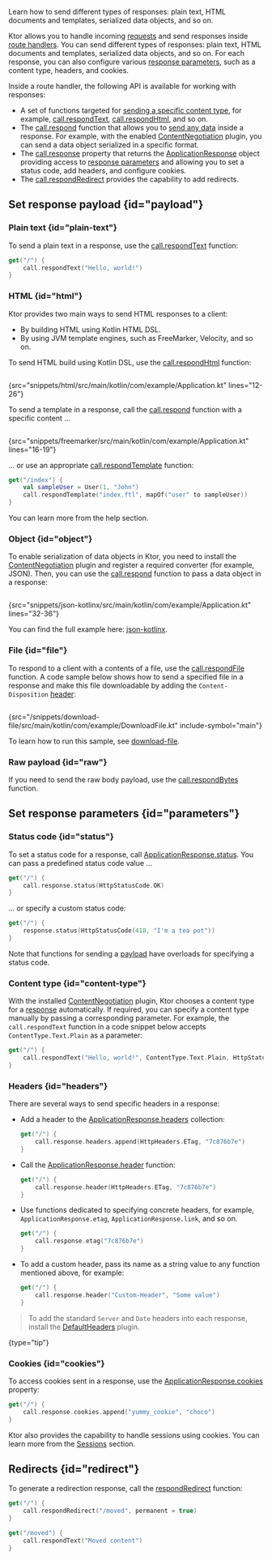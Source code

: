 [//]: # (title: Sending responses)

<excerpt>Learn how to send different types of responses: plain text, HTML documents and templates, serialized data objects, and so on.</excerpt>

Ktor allows you to handle incoming [requests](requests.md) and send responses inside [route handlers](Routing_in_Ktor.md#define_route). You can send different types of responses: plain text, HTML documents and templates, serialized data objects, and so on. For each response, you can also configure various [response parameters](#parameters), such as a content type, headers, and cookies.

Inside a route handler, the following API is available for working with responses:
* A set of functions targeted for [sending a specific content type](#payload), for example, [call.respondText](https://api.ktor.io/ktor-server/ktor-server-core/io.ktor.server.response/respond-text.html), [call.respondHtml](https://api.ktor.io/ktor-server/ktor-server-plugins/ktor-server-html-builder/io.ktor.server.html/respond-html.html), and so on. 
* The [call.respond](https://api.ktor.io/ktor-server/ktor-server-core/io.ktor.server.response/respond.html) function that allows you to [send any data](#payload) inside a response. For example, with the enabled [ContentNegotiation](serialization.md) plugin, you can send a data object serialized in a specific format.
* The [call.response](https://api.ktor.io/ktor-server/ktor-server-core/io.ktor.server.application/-application-call/response.html) property that returns the [ApplicationResponse](https://api.ktor.io/ktor-server/ktor-server-core/io.ktor.server.response/-application-response/index.html) object providing access to [response parameters](#parameters) and allowing you to set a status code, add headers, and configure cookies.
* The [call.respondRedirect](https://api.ktor.io/ktor-server/ktor-server-core/io.ktor.server.response/respond-redirect.html) provides the capability to add redirects.


## Set response payload {id="payload"}
### Plain text {id="plain-text"}
To send a plain text in a response, use the [call.respondText](https://api.ktor.io/ktor-server/ktor-server-core/io.ktor.server.response/respond-text.html) function:
```kotlin
get("/") {
    call.respondText("Hello, world!")
}
```

### HTML {id="html"}
Ktor provides two main ways to send HTML responses to a client:
* By building HTML using Kotlin HTML DSL.
* By using JVM template engines, such as FreeMarker, Velocity, and so on.

To send HTML build using Kotlin DSL, use the [call.respondHtml](https://api.ktor.io/ktor-server/ktor-server-plugins/ktor-server-html-builder/io.ktor.server.html/respond-html.html) function:
```kotlin
```
{src="snippets/html/src/main/kotlin/com/example/Application.kt" lines="12-26"}

To send a template in a response, call the [call.respond](https://api.ktor.io/ktor-server/ktor-server-core/io.ktor.server.response/respond.html) function with a specific content ...
```kotlin
```
{src="snippets/freemarker/src/main/kotlin/com/example/Application.kt" lines="16-19"}

... or use an appropriate [call.respondTemplate](https://api.ktor.io/ktor-server/ktor-server-plugins/ktor-server-freemarker/io.ktor.server.freemarker/respond-template.html) function: 
```kotlin
get("/index") {
    val sampleUser = User(1, "John")
    call.respondTemplate("index.ftl", mapOf("user" to sampleUser))
}
```
You can learn more from the [](Working_with_views.md) help section.


### Object {id="object"}
To enable serialization of data objects in Ktor, you need to install the [ContentNegotiation](serialization.md) plugin and register a required converter (for example, JSON). Then, you can use the [call.respond](https://api.ktor.io/ktor-server/ktor-server-core/io.ktor.server.response/respond.html) function to pass a data object in a response:

```kotlin
```
{src="snippets/json-kotlinx/src/main/kotlin/com/example/Application.kt" lines="32-36"}

You can find the full example here: [json-kotlinx](https://github.com/ktorio/ktor-documentation/tree/main/codeSnippets/snippets/json-kotlinx).


### File {id="file"}
To respond to a client with a contents of a file, use the [call.respondFile](https://api.ktor.io/ktor-server/ktor-server-core/io.ktor.server.response/respond-file.html) function. A code sample below shows how to send a specified file in a response and make this file downloadable by adding the `Content-Disposition` [header](#headers):
```kotlin
```
{src="/snippets/download-file/src/main/kotlin/com/example/DownloadFile.kt" include-symbol="main"}

To learn how to run this sample, see [download-file](https://github.com/ktorio/ktor-documentation/tree/main/codeSnippets/snippets/download-file).


### Raw payload {id="raw"}
If you need to send the raw body payload, use the [call.respondBytes](https://api.ktor.io/ktor-server/ktor-server-core/io.ktor.server.response/respond-bytes.html) function.


## Set response parameters {id="parameters"}
### Status code {id="status"}
To set a status code for a response, call [ApplicationResponse.status](https://api.ktor.io/ktor-server/ktor-server-core/io.ktor.server.response/-application-response/status.html). You can pass a predefined status code value ...
```kotlin
get("/") {
    call.response.status(HttpStatusCode.OK)
}
```
... or specify a custom status code:
```kotlin
get("/") {
    response.status(HttpStatusCode(418, "I'm a tea pot"))
}
```

Note that functions for sending a [payload](#payload) have overloads for specifying a status code.

### Content type {id="content-type"}
With the installed [ContentNegotiation](serialization.md) plugin, Ktor chooses a content type for a [response](#payload) automatically. If required, you can specify a content type manually by passing a corresponding parameter. For example, the `call.respondText` function in a code snippet below accepts `ContentType.Text.Plain` as a parameter:
```kotlin
get("/") {
    call.respondText("Hello, world!", ContentType.Text.Plain, HttpStatusCode.OK)
}
```

### Headers {id="headers"}
There are several ways to send specific headers in a response:
* Add a header to the [ApplicationResponse.headers](https://api.ktor.io/ktor-server/ktor-server-core/io.ktor.server.response/-application-response/headers.html) collection:
   ```kotlin
   get("/") {
       call.response.headers.append(HttpHeaders.ETag, "7c876b7e")
   }
   ```
  
* Call the [ApplicationResponse.header](https://api.ktor.io/ktor-server/ktor-server-core/io.ktor.server.response/header.html) function:
   ```kotlin
   get("/") {
       call.response.header(HttpHeaders.ETag, "7c876b7e")
   }
   ```
  
* Use functions dedicated to specifying concrete headers, for example, `ApplicationResponse.etag`, `ApplicationResponse.link`, and so on.
   ```kotlin
   get("/") {
       call.response.etag("7c876b7e")
   }
   ```
  
* To add a custom header, pass its name as a string value to any function mentioned above, for example:
   ```kotlin
   get("/") {
       call.response.header("Custom-Header", "Some value")
   }
   ```

> To add the standard `Server` and `Date` headers into each response, install the [DefaultHeaders](default_headers.md) plugin.
>
{type="tip"}

### Cookies {id="cookies"}
To access cookies sent in a response, use the [ApplicationResponse.cookies](https://api.ktor.io/ktor-server/ktor-server-core/io.ktor.server.response/-application-response/cookies.html) property:
```kotlin
get("/") {
    call.response.cookies.append("yummy_cookie", "choco")
}
```
Ktor also provides the capability to handle sessions using cookies. You can learn more from the [Sessions](sessions.md) section.


## Redirects {id="redirect"}
To generate a redirection response, call the [respondRedirect](https://api.ktor.io/ktor-server/ktor-server-core/io.ktor.server.response/respond-redirect.html) function:
```kotlin
get("/") {
    call.respondRedirect("/moved", permanent = true)
}

get("/moved") {
    call.respondText("Moved content")
}
```
